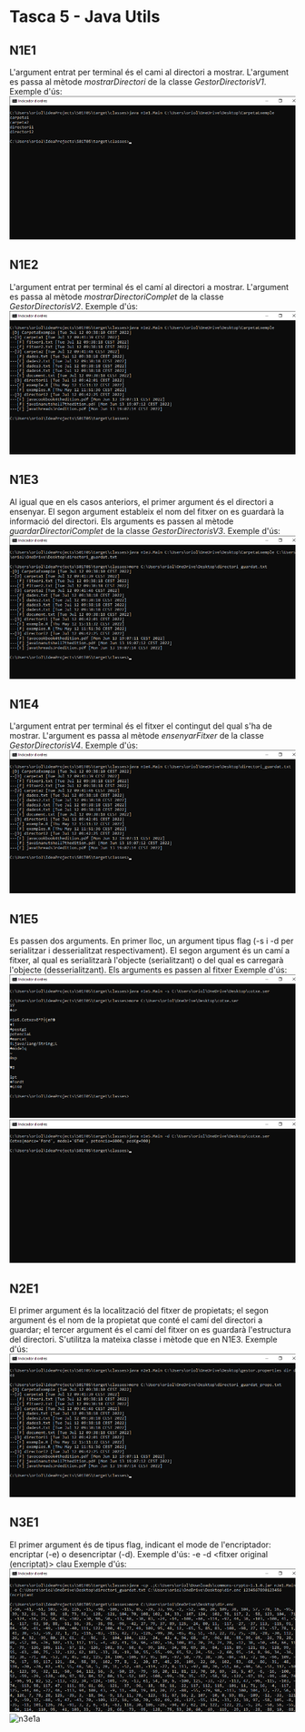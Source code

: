 # Tasca 5 - Java Utils

## N1E1
L'argument entrat per terminal és el cami al directori a mostrar. L'argument es passa al mètode *mostrarDirectori* de la classe *GestorDirectorisV1*.
Exemple d'ús:
![n1e1](./img/n1e1.png)

## N1E2
L'argument entrat per terminal és el camí al directori a mostrar. L'argument es passa al mètode *mostrarDirectoriComplet* de la classe *GestorDirectorisV2*. 
Exemple d'ús:
![n1e2](./img/n1e2.png)

## N1E3
Al igual que en els casos anteriors, el primer argument és el directori a ensenyar. El segon argument estableix el nom del fitxer on es guardarà la informació del directori. Els arguments es passen al mètode *guardarDirectoriComplet* de la classe *GestorDirectorisV3*.
Exemple d'ús:
![n1e3](./img/n1e3.png)

## N1E4
L'argument entrat per terminal és el fitxer el contingut del qual s'ha de mostrar. L'argument es passa al mètode *ensenyarFitxer* de la classe *GestorDirectorisV4*.
Exemple d'ús:
![n1e4](./img/n1e4.png)

## N1E5
Es passen dos arguments. En primer lloc, un argument tipus flag (-s i -d per serialitzar i desserialitzat respectivament). El segon argument és un camí a fitxer, al qual es serialitzarà l'objecte (serialitzant) o del qual es carregarà l'objecte (desserialitzant).
Els arguments es passen al fitxer
Exemple d'ús: 
![n1e5a](./img/n1e5a.png)
![n1e5b](./img/n1e5b.png)

## N2E1
El primer argument és la localització del fitxer de propietats; el segon argument és el nom de la propietat que conté el camí del directori a guardar; el tercer argument és el camí del fitxer on es guardarà l'estructura del directori. S'utilitza la mateixa classe i mètode que en N1E3.
Exemple d'ús:
![n2e1](./img/n2e1.png)

## N3E1
El primer argument és de tipus flag, indicant el mode de l'encriptador: encriptar (-e) o desencriptar (-d). Exemple d'ús:
-e <fitxer original> <fitxer encriptat> <clau>
-d <fitxer original (encriptat)> <fitxer desencriptat> clau
Exemple d'ús:
![n3e1a](./img/n3e1a.png)
![n3e1a](./img/n3e1b.png)